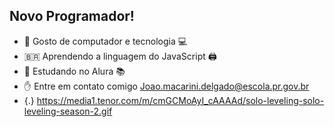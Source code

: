 ## Novo Programador! ##

-  🙂 Gosto de computador e tecnologia 💻
-  🇧🇷 Aprendendo a linguagem do JavaScript 🖨
-  📖 Estudando no Alura 📚
-  ✋ Entre em contato comigo Joao.macarini.delgado@escola.pr.gov.br
- {.} https://media1.tenor.com/m/cmGCMoAyI_cAAAAd/solo-leveling-solo-leveling-season-2.gif
